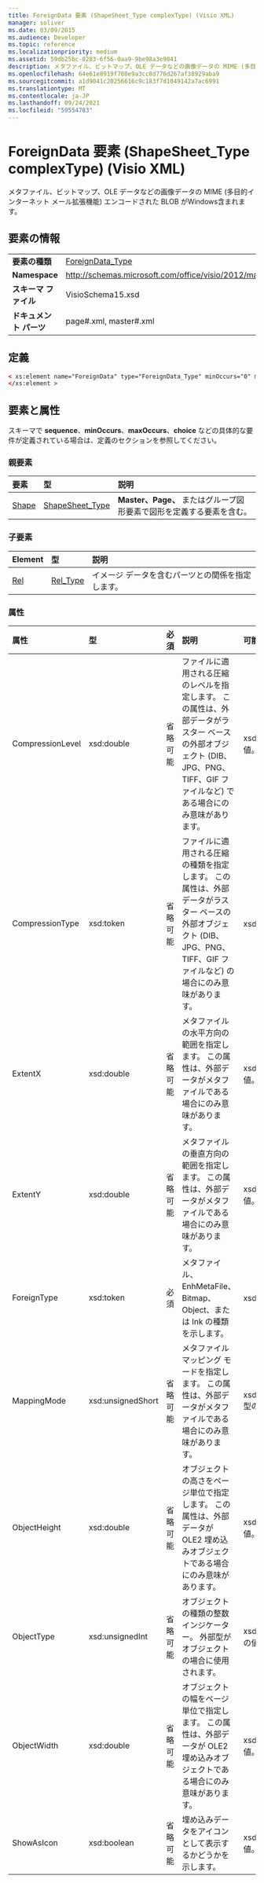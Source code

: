 ```yaml
---
title: ForeignData 要素 (ShapeSheet_Type complexType) (Visio XML)
manager: soliver
ms.date: 03/09/2015
ms.audience: Developer
ms.topic: reference
ms.localizationpriority: medium
ms.assetid: 59db25bc-0283-6f56-0aa9-9be98a3e9041
description: メタファイル、ビットマップ、OLE データなどの画像データの MIME (多目的インターネット メール拡張機能) エンコードされた BLOB がWindows含まれます。
ms.openlocfilehash: 64e61e8919f780e9a3cc8d776d267af38929aba9
ms.sourcegitcommit: a1d9041c20256616c9c183f7d1049142a7ac6991
ms.translationtype: MT
ms.contentlocale: ja-JP
ms.lasthandoff: 09/24/2021
ms.locfileid: "59554783"
---
```

# <a name="foreigndata-element-shapesheet_type-complextype-visio-xml"></a>ForeignData 要素 (ShapeSheet_Type complexType) (Visio XML)

メタファイル、ビットマップ、OLE データなどの画像データの MIME (多目的インターネット メール拡張機能) エンコードされた BLOB がWindows含まれます。
  
## <a name="element-information"></a>要素の情報

|||
|:-----|:-----|
|**要素の種類** <br/> |[ForeignData_Type](foreigndata_type-complextypevisio-xml.md) <br/> |
|**Namespace** <br/> |http://schemas.microsoft.com/office/visio/2012/main  <br/> |
|**スキーマ ファイル** <br/> |VisioSchema15.xsd  <br/> |
|**ドキュメント パーツ** <br/> |page#.xml, master#.xml  <br/> |
   
## <a name="definition"></a>定義

```XML
< xs:element name="ForeignData" type="ForeignData_Type" minOccurs="0" maxOccurs="1" >
</xs:element >
```

## <a name="elements-and-attributes"></a>要素と属性

スキーマで **sequence**、**minOccurs**、**maxOccurs**、**choice** などの具体的な要件が定義されている場合は、定義のセクションを参照してください。 
  
### <a name="parent-elements"></a>親要素

|**要素**|**型**|**説明**|
|:-----|:-----|:-----|
|[Shape](shape-element-shapes_type-complextypevisio-xml.md) <br/> |[ShapeSheet_Type](shapesheet_type-complextypevisio-xml.md) <br/> |**Master、Page、** またはグループ図形要素で図形を定義する要素を含む。  <br/> |
   
### <a name="child-elements"></a>子要素

|**Element**|**型**|**説明**|
|:-----|:-----|:-----|
|[Rel](shape-element-shapes_type-complextypevisio-xml.md) <br/> |[Rel_Type](shapesheet_type-complextypevisio-xml.md) <br/> |イメージ データを含むパーツとの関係を指定します。  <br/> |
   
### <a name="attributes"></a>属性

|**属性**|**型**|**必須**|**説明**|**可能な値**|
|:-----|:-----|:-----|:-----|:-----|
|CompressionLevel  <br/> |xsd:double  <br/> |省略可能  <br/> |ファイルに適用される圧縮のレベルを指定します。 この属性は、外部データがラスター ベースの外部オブジェクト (DIB、JPG、PNG、TIFF、GIF ファイルなど) である場合にのみ意味があります。  <br/> |xsd:double 型の値。  <br/> |
|CompressionType  <br/> |xsd:token  <br/> |省略可能  <br/> |ファイルに適用される圧縮の種類を指定します。 この属性は、外部データがラスター ベースの外部オブジェクト (DIB、JPG、PNG、TIFF、GIF ファイルなど) の場合にのみ意味があります。  <br/> |xsd:token 型の値。  <br/> |
|ExtentX  <br/> |xsd:double  <br/> |省略可能  <br/> |メタファイルの水平方向の範囲を指定します。 この属性は、外部データがメタファイルである場合にのみ意味があります。  <br/> |xsd:double 型の値。  <br/> |
|ExtentY  <br/> |xsd:double  <br/> |省略可能  <br/> |メタファイルの垂直方向の範囲を指定します。 この属性は、外部データがメタファイルである場合にのみ意味があります。  <br/> |xsd:double 型の値。  <br/> |
|ForeignType  <br/> |xsd:token  <br/> |必須  <br/> |メタファイル、EnhMetaFile、Bitmap、Object、または Ink の種類を示します。  <br/> |xsd:token 型の値。  <br/> |
|MappingMode  <br/> |xsd:unsignedShort  <br/> |省略可能  <br/> |メタファイル マッピング モードを指定します。 この属性は、外部データがメタファイルである場合にのみ意味があります。  <br/> |xsd:unsignedShort 型の値。  <br/> |
|ObjectHeight  <br/> |xsd:double  <br/> |省略可能  <br/> |オブジェクトの高さをページ単位で指定します。 この属性は、外部データが OLE2 埋め込みオブジェクトである場合にのみ意味があります。  <br/> |xsd:double 型の値。  <br/> |
|ObjectType  <br/> |xsd:unsignedInt  <br/> |省略可能  <br/> |オブジェクトの種類の整数インジケーター。 外部型がオブジェクトの場合に使用されます。  <br/> |xsd:unsignedInt 型の値。  <br/> |
|ObjectWidth  <br/> |xsd:double  <br/> |省略可能  <br/> |オブジェクトの幅をページ単位で指定します。 この属性は、外部データが OLE2 埋め込みオブジェクトである場合にのみ意味があります。  <br/> |xsd:double 型の値。  <br/> |
|ShowAsIcon  <br/> |xsd:boolean  <br/> |省略可能  <br/> |埋め込みデータをアイコンとして表示するかどうかを示します。  <br/> |xsd:boolean 型の値。  <br/> |
   


